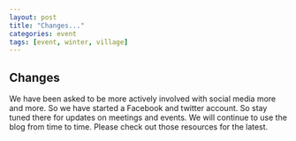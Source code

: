 ```yaml
---
layout: post
title: "Changes..."
categories: event
tags: [event, winter, village]
---
```


## Changes

We have been asked to be more actively involved with social media more and more. So we have started a Facebook and twitter account. So stay tuned there for updates on meetings and events. We will continue to use the blog from time to time. Please check out those resources for the latest.